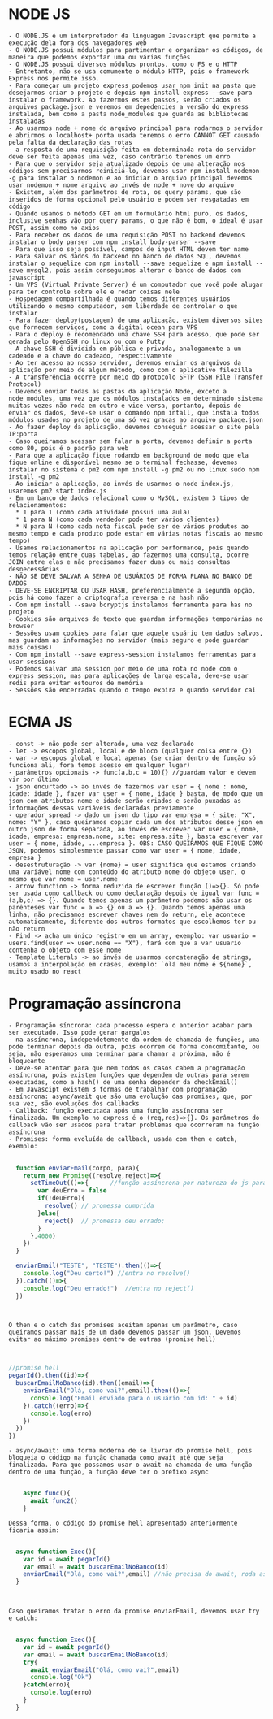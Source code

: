 # NODE JS

    - O NODE.JS é um interpretador da linguagem Javascript que permite a execução dela fora dos navegadores web
    - O NODE.JS possui módulos para partimentar e organizar os códigos, de maneira que podemos exportar uma ou várias funções
    - O NODE.JS possui diversos módulos prontos, como o FS e o HTTP
    - Entretanto, não se usa comumente o módulo HTTP, pois o framework Express nos permite isso.
    - Para começar um projeto express podemos usar npm init na pasta que desejarmos criar o projeto e depois npm install express --save para instalar o framework. Ao fazermos estes passos, serão criados os arquivos package.json e veremos em depedencies a versão do express instalada, bem como a pasta node_modules que guarda as bibliotecas instaladas
    - Ao usarmos node + nome do arquivo principal para rodarmos o servidor e abrirmos o localhost+ porta usada teremos o erro CANNOT GET causado pela falta da declaração das rotas
    - a resposta de uma requisição feita em determinada rota do servidor deve ser feita apenas uma vez, caso contrário teremos um erro
    - Para que o servidor seja atualizado depois de uma alteração nos códigos sem precisarmos reiniciá-lo, devemos usar npm install nodemon -g para instalar o nodemon e ao iniciar o arquivo principal devemos usar nodemon + nome arquivo ao invés de node + nove do arquivo
    - Existem, além dos parâmetros de rota, os query params, que são inseridos de forma opcional pelo usuário e podem ser resgatadas em código
    - Quando usamos o método GET em um formulário html puro, os dados, inclusive senhas vão por query params, o que não é bom, o ideal é usar POST, assim como no axios
    - Para receber os dados de uma requisição POST no backend devemos instalar o body parser com npm install body-parser --save
    - Para que isso seja possível, campos de input HTML devem ter name
    - Para salvar os dados do backend no banco de dados SQL, devemos instalar o sequelize com npm install --save sequelize e npm install --save mysql2, pois assim conseguimos alterar o banco de dados com javascript
    - Um VPS (Virtual Private Server) é um computador que você pode alugar para ter controle sobre ele e rodar coisas nele
    - Hospedagem compartilhada é quando temos diferentes usuários utilizando o mesmo computador, sem liberdade de controlar o que instalar
    - Para fazer deploy(postagem) de uma aplicação, existem diversos sites que fornecem serviços, como a digital ocean para VPS
    - Para o deploy é recomendado uma chave SSH para acesso, que pode ser gerada pelo OpenSSH no linux ou com o Putty
    - A chave SSH é dividida em pública e privada, analogamente a um cadeado e a chave do cadeado, respectivamente
    - Ao ter acesso ao nosso servidor, devemos enviar os arquivos da aplicação por meio de algum método, como com o aplicativo filezilla
    - A transferência ocorre por meio do protocolo SFTP (SSH File Transfer Protocol)
    - Devemos enviar todas as pastas da aplicação Node, exceto a node_modules, uma vez que os módulos instalados em determinado sistema muitas vezes não roda em outro e vice versa, portanto, depois de enviar os dados, deve-se usar o comando npm intall, que instala todos módulos usados no projeto de uma só vez graças ao arquivo package.json
    - Ao fazer deploy da aplicação, devemos conseguir acessar o site pela IP:porta
    - Caso queiramos acessar sem falar a porta, devemos definir a porta como 80, pois é o padrão para web
    - Para que a aplicação fique rodando em background de modo que ela fique online e disponível mesmo se o terminal fechasse, devemos instalar no sistema o pm2 com npm install -g pm2 ou no linux sudo npm install -g pm2
    - Ao iniciar a aplicação, ao invés de usarmos o node index.js, usaremos pm2 start index.js
    - Em um banco de dados relacional como o MySQL, existem 3 tipos de relacionamentos:
      * 1 para 1 (como cada atividade possui uma aula)
      * 1 para N (como cada vendedor pode ter vários clientes)
      * N para N (como cada nota fiscal pode ser de vários produtos ao mesmo tempo e cada produto pode estar em várias notas fiscais ao mesmo tempo)
    - Usamos relacionamentos na aplicação por performance, pois quando temos relação entre duas tabelas, ao fazermos uma consulta, ocorre JOIN entre elas e não precisamos fazer duas ou mais consultas desnecessárias
    - NÃO SE DEVE SALVAR A SENHA DE USUÁRIOS DE FORMA PLANA NO BANCO DE DADOS
    - DEVE-SE ENCRIPTAR OU USAR HASH, preferencialmente a segunda opção, pois há como fazer a criptografia reversa e na hash não
    - Com npm install --save bcryptjs instalamos ferramenta para has no projeto
    - Cookies são arquivos de texto que guardam informações temporárias no browser
    - Sessões usam cookies para falar que aquele usuário tem dados salvos, mas guardam as informações no servidor (mais seguro e pode guardar mais coisas)
    - Com npm install --save express-session instalamos ferramentas para usar sessions
    - Podemos salvar uma session por meio de uma rota no node com o express session, mas para aplicações de larga escala, deve-se usar redis para evitar estouros de memória
    - Sessões são encerradas quando o tempo expira e quando servidor cai

  # ECMA JS
    - const -> não pode ser alterado, uma vez declarado
    - let -> escopos global, local e de bloco (qualquer coisa entre {})
    - var -> escopos global e local apenas (se criar dentro de função só funciona ali, fora temos acesso em qualquer lugar)
    - parâmetros opcionais -> func(a,b,c = 10){} //guardam valor e devem vir por último
    - json encurtado -> ao invés de fazermos var user = { nome : nome, idade: idade }, fazer var user = { nome, idade } basta, de modo que um json com atributos nome e idade serão criados e serão puxadas as informações dessas variáveis declaradas previamente
    - operador spread -> dado um json do tipo var empresa = { site: "X", nome: "Y" }, caso queiramos copiar cada um dos atributos desse json em outro json de forma separada, ao invés de escrever var user = { nome, idade, empresa: empresa.nome, site: empresa.site }, basta escrever var user = { nome, idade, ...empresa }. OBS: CASO QUEIRAMOS QUE FIQUE COMO JSON, podemos simplesmente passar como var user = { nome, idade, empresa }
    - desestruturação -> var {nome} = user significa que estamos criando uma variável nome com conteúdo do atributo nome do objeto user, o mesmo que var nome = user.nome
    - arrow function -> forma reduzida de escrever função ()=>{}. Só pode ser usada como callback ou como declaração depois de igual var func = (a,b,c) => {}. Quando temos apenas um parâmetro podemos não usar os parênteses var func = a => {} ou a => {}. Quando temos apenas uma linha, não precisamos escrever chaves nem do return, ele acontece automaticamente, diferente dos outros formatos que escolhemos ter ou não return
    - Find -> acha um único registro em um array, exemplo: var usuario = users.find(user => user.nome == "X"), fará com que a var usuario contenha o objeto com esse nome
    - Template Literals -> ao invés de usarmos concatenação de strings, usamos a interpolação em crases, exemplo: `olá meu nome é ${nome}`, muito usado no react
  
  # Programação assíncrona
    - Programação síncrona: cada processo espera o anterior acabar para ser executado. Isso pode gerar gargalos
    - na assíncrona, independetemente da ordem de chamada de funções, uma pode terminar depois da outra, pois ocorrem de forma concomitante, ou seja, não esperamos uma terminar para chamar a próxima, não é bloqueante
    - Deve-se atentar para que nem todos os casos cabem a programação assíncrona, pois existem funções que dependem de outras para serem executadas, como a hash() de uma senha depender da checkEmail()
    - Em Javascipt existem 3 formas de trabalhar com programação assíncrona: async/await que são uma evolução das promises, que, por sua vez, são evoluções dos callbacks
    - Callback: função executada após uma função assíncrona ser finalizada. Um exemplo no express é o (req,res)=>{}. Os parâmetros do callback vão ser usados para tratar problemas que ocorreram na função assíncrona
    - Promises: forma evoluída de callback, usada com then e catch, exemplo:
  ~~~~javascript
          
    function enviarEmail(corpo, para){
      return new Promise((resolve,reject)=>{
        setTimeOut(()=>{      //função assíncrona por natureza do js para esperar
          var deuErro = false
          if(!deuErro){
            resolve() // promessa cumprida
          }else{
            reject()  // promessa deu errado;
          }
        },4000)
      })
    }

    enviarEmail("TESTE", "TESTE").then(()=>{
      console.log("Deu certo!") //entra no resolve()
    }).catch(()=>{
      console.log("Deu errado!")  //entra no reject()
    })

        
  ~~~~
    O then e o catch das promises aceitam apenas um parâmetro, caso queiramos passar mais de um dado devemos passar um json. Devemos evitar ao máximo promises dentro de outras (promise hell)
  
  ~~~~javascript


  //promise hell
  pegarId().then((id)=>{
    buscarEmailNoBanco(id).then((email)=>{
      enviarEmail("Olá, como vai?",email).then(()=>{
        console.log("Email enviado para o usuário com id: " + id)
      }).catch((erro)=>{
        console.log(erro)
      })
    })
  })
  
  ~~~~

    - async/await: uma forma moderna de se livrar do promise hell, pois bloqueia o código na função chamada como await até que seja finalizada. Para que possamos usar o await na chamada de uma função dentro de uma função, a função deve ter o prefixo async

  ~~~~javascript

      async func(){
        await func2()
      }

  ~~~~

    Dessa forma, o código do promise hell apresentado anteriormente ficaria assim:

  ~~~~javascript

    async function Exec(){
      var id = await pegarId()
      var email = await buscarEmailNoBanco(id)
      enviarEmail("Olá, como vai?",email) //não precisa do await, roda assíncrono, não atrapalha desempenho do programa
    }

    
  ~~~~

    Caso queiramos tratar o erro da promise enviarEmail, devemos usar try e catch:

  ~~~~javascript
  
    async function Exec(){
      var id = await pegarId()
      var email = await buscarEmailNoBanco(id)
      try{
        await enviarEmail("Olá, como vai?",email)
        console.log("Ok")
      }catch(erro){
        console.log(erro)
      }
    }

  ~~~~